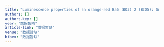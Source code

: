 ```yaml
---
title: "Luminescence properties of an orange-red Ba5 (BO3) 2 (B2O5): Sm3+ phosphor with high color purity"
authors: []
authors-key: []
year: "数据暂缺"
article-link: "数据暂缺"
venue: "数据暂缺"
bibex: "数据暂缺"
---
```

